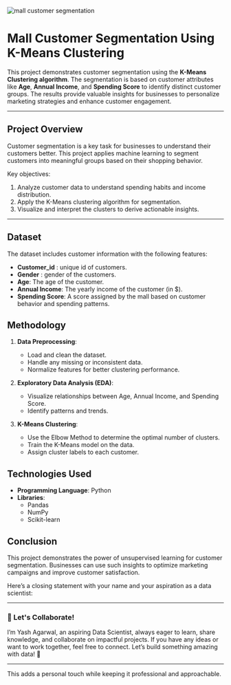 ![mall customer segmentation](https://github.com/YashAgarwal03/mall-customer-segmentation/blob/main/DALL%C2%B7E%202024-12-07%2000.37.15%20-%20A%20visually%20engaging%20infographic%20representing%20mall%20customer%20segmentation.%20The%20image%20displays%20clusters%20of%20customers%20differentiated%20by%20vibrant%20colors%2C%20ea.webp)

# Mall Customer Segmentation Using K-Means Clustering

This project demonstrates customer segmentation using the **K-Means Clustering algorithm**. The segmentation is based on customer attributes like **Age**, **Annual Income**, and **Spending Score** to identify distinct customer groups. The results provide valuable insights for businesses to personalize marketing strategies and enhance customer engagement.

---

## Project Overview

Customer segmentation is a key task for businesses to understand their customers better. This project applies machine learning to segment customers into meaningful groups based on their shopping behavior.

Key objectives:
1. Analyze customer data to understand spending habits and income distribution.
2. Apply the K-Means clustering algorithm for segmentation.
3. Visualize and interpret the clusters to derive actionable insights.

---

## Dataset

The dataset includes customer information with the following features:
- **Customer_id** : unique id of customers.
- **Gender** : gender of the customers.
- **Age**: The age of the customer.
- **Annual Income**: The yearly income of the customer (in $).
- **Spending Score**: A score assigned by the mall based on customer behavior and spending patterns.



## Methodology

1. **Data Preprocessing**:
   - Load and clean the dataset.
   - Handle any missing or inconsistent data.
   - Normalize features for better clustering performance.

2. **Exploratory Data Analysis (EDA)**:
   - Visualize relationships between Age, Annual Income, and Spending Score.
   - Identify patterns and trends.

3. **K-Means Clustering**:
   - Use the Elbow Method to determine the optimal number of clusters.
   - Train the K-Means model on the data.
   - Assign cluster labels to each customer.


## Technologies Used

- **Programming Language**: Python
- **Libraries**: 
  - Pandas
  - NumPy
  - Scikit-learn


## Conclusion

This project demonstrates the power of unsupervised learning for customer segmentation. Businesses can use such insights to optimize marketing campaigns and improve customer satisfaction.

Here’s a closing statement with your name and your aspiration as a data scientist:

---

### 💬 Let's Collaborate!

I’m Yash Agarwal, an aspiring Data Scientist, always eager to learn, share knowledge, and collaborate on impactful projects. If you have any ideas or want to work together, feel free to connect. Let’s build something amazing with data! 🚀

--- 

This adds a personal touch while keeping it professional and approachable.
